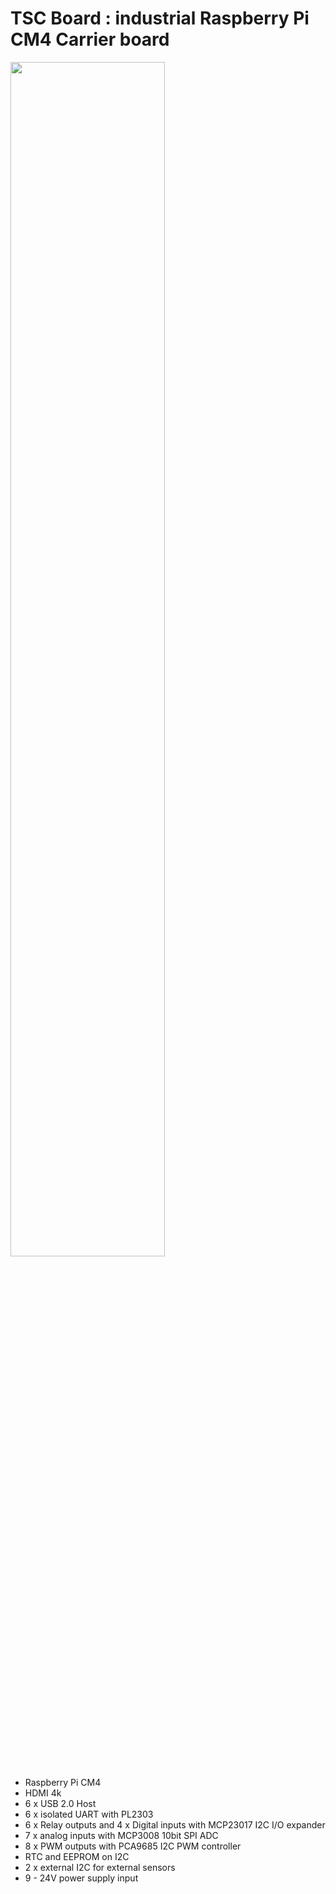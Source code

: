# TSC Board : industrial Raspberry Pi CM4 Carrier board

<img src="https://github.com/dumtux/tsc-controller/blob/develop/doc/image/preview.png?raw=true" style="width: 70%;">

* Raspberry Pi CM4
* HDMI 4k
* 6 x USB 2.0 Host
* 6 x isolated UART with PL2303
* 6 x Relay outputs and 4 x Digital inputs with MCP23017 I2C I/O expander
* 7 x analog inputs with MCP3008 10bit SPI ADC
* 8 x PWM outputs with PCA9685 I2C PWM controller
* RTC and EEPROM on I2C
* 2 x external I2C for external sensors
* 9 - 24V power supply input
